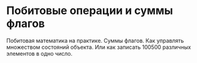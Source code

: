 # Побитовые операции и суммы флагов

Побитовая математика на практике. Суммы флагов. Как управлять множеством состояний объекта. Или как записать 100500 различных элементов в одно число.
